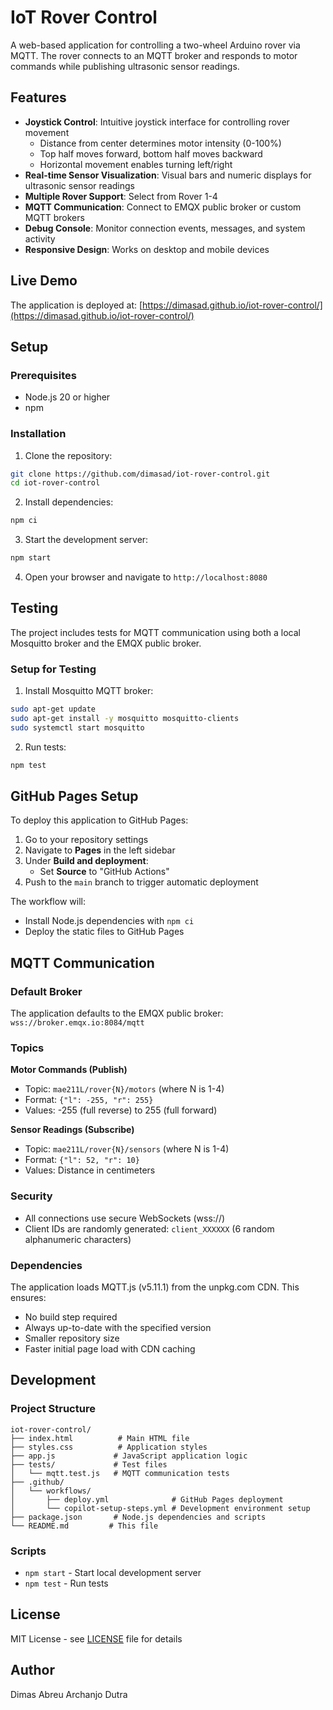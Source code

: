 # IoT Rover Control

A web-based application for controlling a two-wheel Arduino rover via MQTT. The rover connects to an MQTT broker and responds to motor commands while publishing ultrasonic sensor readings.

## Features

- **Joystick Control**: Intuitive joystick interface for controlling rover movement
  - Distance from center determines motor intensity (0-100%)
  - Top half moves forward, bottom half moves backward
  - Horizontal movement enables turning left/right
- **Real-time Sensor Visualization**: Visual bars and numeric displays for ultrasonic sensor readings
- **Multiple Rover Support**: Select from Rover 1-4
- **MQTT Communication**: Connect to EMQX public broker or custom MQTT brokers
- **Debug Console**: Monitor connection events, messages, and system activity
- **Responsive Design**: Works on desktop and mobile devices

## Live Demo

The application is deployed at: [https://dimasad.github.io/iot-rover-control/](https://dimasad.github.io/iot-rover-control/)

## Setup

### Prerequisites

- Node.js 20 or higher
- npm

### Installation

1. Clone the repository:
```bash
git clone https://github.com/dimasad/iot-rover-control.git
cd iot-rover-control
```

2. Install dependencies:
```bash
npm ci
```

3. Start the development server:
```bash
npm start
```

4. Open your browser and navigate to `http://localhost:8080`

## Testing

The project includes tests for MQTT communication using both a local Mosquitto broker and the EMQX public broker.

### Setup for Testing

1. Install Mosquitto MQTT broker:
```bash
sudo apt-get update
sudo apt-get install -y mosquitto mosquitto-clients
sudo systemctl start mosquitto
```

2. Run tests:
```bash
npm test
```

## GitHub Pages Setup

To deploy this application to GitHub Pages:

1. Go to your repository settings
2. Navigate to **Pages** in the left sidebar
3. Under **Build and deployment**:
   - Set **Source** to "GitHub Actions"
4. Push to the `main` branch to trigger automatic deployment

The workflow will:
- Install Node.js dependencies with `npm ci`
- Deploy the static files to GitHub Pages

## MQTT Communication

### Default Broker

The application defaults to the EMQX public broker: `wss://broker.emqx.io:8084/mqtt`

### Topics

**Motor Commands (Publish)**
- Topic: `mae211L/rover{N}/motors` (where N is 1-4)
- Format: `{"l": -255, "r": 255}`
- Values: -255 (full reverse) to 255 (full forward)

**Sensor Readings (Subscribe)**
- Topic: `mae211L/rover{N}/sensors` (where N is 1-4)
- Format: `{"l": 52, "r": 10}`
- Values: Distance in centimeters

### Security

- All connections use secure WebSockets (wss://)
- Client IDs are randomly generated: `client_XXXXXX` (6 random alphanumeric characters)

### Dependencies

The application loads MQTT.js (v5.11.1) from the unpkg.com CDN. This ensures:
- No build step required
- Always up-to-date with the specified version
- Smaller repository size
- Faster initial page load with CDN caching

## Development

### Project Structure

```
iot-rover-control/
├── index.html          # Main HTML file
├── styles.css          # Application styles
├── app.js             # JavaScript application logic
├── tests/             # Test files
│   └── mqtt.test.js   # MQTT communication tests
├── .github/
│   └── workflows/
│       ├── deploy.yml              # GitHub Pages deployment
│       └── copilot-setup-steps.yml # Development environment setup
├── package.json       # Node.js dependencies and scripts
└── README.md         # This file
```

### Scripts

- `npm start` - Start local development server
- `npm test` - Run tests

## License

MIT License - see [LICENSE](LICENSE) file for details

## Author

Dimas Abreu Archanjo Dutra